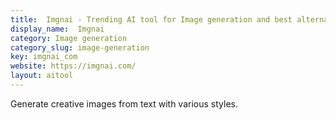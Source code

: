 ```yaml
---
title:  Imgnai - Trending AI tool for Image generation and best alternatives
display_name:  Imgnai
category: Image generation
category_slug: image-generation
key: imgnai_com
website: https://imgnai.com/
layout: aitool
---
```


Generate creative images from text with various styles.
